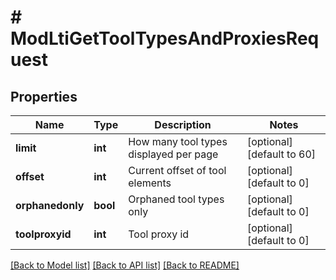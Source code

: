 # # ModLtiGetToolTypesAndProxiesRequest

## Properties

Name | Type | Description | Notes
------------ | ------------- | ------------- | -------------
**limit** | **int** | How many tool types displayed per page | [optional] [default to 60]
**offset** | **int** | Current offset of tool elements | [optional] [default to 0]
**orphanedonly** | **bool** | Orphaned tool types only | [optional] [default to 0]
**toolproxyid** | **int** | Tool proxy id | [optional] [default to 0]

[[Back to Model list]](../../README.md#models) [[Back to API list]](../../README.md#endpoints) [[Back to README]](../../README.md)
